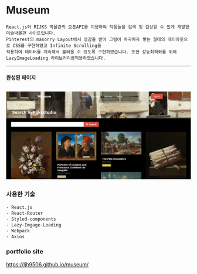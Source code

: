 # Museum


```
React.js와 RIJKS 박물관의 오픈API를 이용하여 작품들을 검색 및 감상할 수 있게 개발한 미술박물관 사이트입니다.
Pinterest의 masonry Layout에서 영감을 받아 그림이 차곡차곡 쌓는 형태의 레이아웃으로 CSS를 구현하였고 Infinite Scrolling을
적용하여 데이터를 계속해서 불러올 수 있도록 구현하였습니다. 또한 성능최적화를 위해 LazyImageLoading 라이브러리를적용하였습니다.
```

--------------------------------------------
#### 완성된 페이지
  ![브레인스토밍](./museum.PNG)
--------------------------------------------

### 사용한 기술
```
- React.js
- React-Router
- Styled-components
- Lazy-Imgage-Loading
- Webpack
- Axios
```

### portfolio site
https://ljh9506.github.io/museum/
